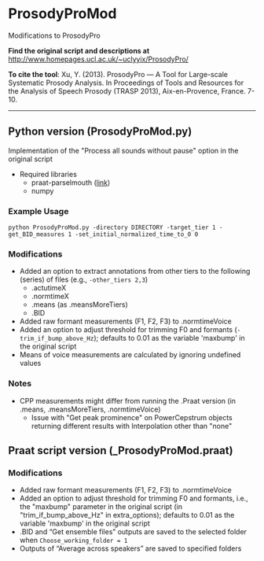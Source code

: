 # ProsodyProMod

Modifications to ProsodyPro

**Find the original script and descriptions at** 
http://www.homepages.ucl.ac.uk/~uclyyix/ProsodyPro/

**To cite the tool**:
Xu, Y. (2013). ProsodyPro — A Tool for Large-scale Systematic Prosody Analysis. In Proceedings of Tools and Resources for the Analysis of Speech Prosody (TRASP 2013), Aix-en-Provence, France. 7-10.

------

## Python version (ProsodyProMod.py)

Implementation of the "Process all sounds without pause" option in the original script <br>

+ Required libraries
  + praat-parselmouth ([link](https://parselmouth.readthedocs.io/en/stable/))
  + numpy

### Example Usage
```
python ProsodyProMod.py -directory DIRECTORY -target_tier 1 -get_BID_measures 1 -set_initial_normalized_time_to_0 0
```

### Modifications 
+ Added an option to extract annotations from other tiers to the following (series) of files (e.g., ```-other_tiers 2,3```)
  + .actutimeX 
  + .normtimeX
  + .means (as .meansMoreTiers)
  + .BID
+ Added raw formant measurements (F1, F2, F3) to .normtimeVoice
+ Added an option to adjust threshold for trimming F0 and formants (```-trim_if_bump_above_Hz```); defaults to 0.01 as the variable 'maxbump' in the original script
+ Means of voice measurements are calculated by ignoring undefined values

### Notes

+ CPP measurements might differ from running the .Praat version (in .means, .meansMoreTiers, .normtimeVoice)
  + Issue with "Get peak prominence" on PowerCepstrum objects returning different results with Interpolation other than "none"



## Praat script version (_ProsodyProMod.praat)

### Modifications 

+ Added raw formant measurements (F1, F2, F3) to .normtimeVoice
+ Added an option to adjust threshold for trimming F0 and formants, i.e., the "maxbump" parameter in the original script (in "trim_if_bump_above_Hz" in extra_options); defaults to 0.01 as the variable 'maxbump' in the original script
+ .BID and “Get ensemble files” outputs are saved to the selected folder when ```Choose_working_folder = 1```
+ Outputs of “Average across speakers” are saved to specified folders 





